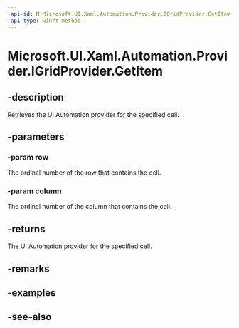 ```yaml
---
-api-id: M:Microsoft.UI.Xaml.Automation.Provider.IGridProvider.GetItem(System.Int32,System.Int32)
-api-type: winrt method
---
```


<!-- Method syntax
public Windows.UI.Xaml.Automation.Provider.IRawElementProviderSimple GetItem(System.Int32 row, System.Int32 column)
-->

# Microsoft.UI.Xaml.Automation.Provider.IGridProvider.GetItem

## -description
Retrieves the UI Automation provider for the specified cell.

## -parameters
### -param row
The ordinal number of the row that contains the cell.

### -param column
The ordinal number of the column that contains the cell.

## -returns
The UI Automation provider for the specified cell.

## -remarks

## -examples

## -see-also
